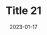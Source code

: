 ---
layout: posts
title: "Title 21"
img: "https://image.tmdb.org/t/p/w185/kPRb1mbVHGop0egQ7153y0lhzGL.jpg"
date: 2023-01-17
genre: "Comedy"
categories: Movies
tags: bollywood, shah ruch khan
published: true 
---